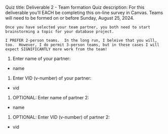 Quiz title: Deliverable 2 - Team formation
Quiz description: For this deliverable you’ll EACH be completing this on-line survey in Canvas. Teams will need to be formed on or before Sunday, August 25, 2024.

    Once you have selected your team partner, you both need to start brainstorming a topic for your database project.

    I PREFER 2-person teams.  In the long run, I beleive that you will, too.  However, I do permit 3-person teams, but in these cases I will expect SIGNIFICANTLY more work from the team!

1. Enter name of your partner:
*  name

1. Enter VID (v-number) of your partner:
*  vid

1. OPTIONAL: Enter name of partner 2:
*  name

1. OPTIONAL: Enter VID (v-number) of partner 2:
*  vid
